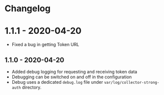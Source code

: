# Changelog

# 1.1.1 - 2020-04-20
* Fixed a bug in getting Token URL

## 1.1.0 - 2020-04-20
* Added debug logging for requesting and receiving token data
* Debugging can be switched on and off in the configuration
* Debug uses a dedicated `debug.log` file under `var/log/collector-strong-auth` directory.
